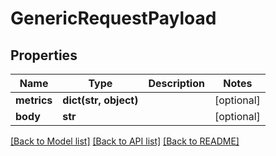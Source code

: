 # GenericRequestPayload

## Properties
Name | Type | Description | Notes
------------ | ------------- | ------------- | -------------
**metrics** | **dict(str, object)** |  | [optional] 
**body** | **str** |  | [optional] 

[[Back to Model list]](../README.md#documentation-for-models) [[Back to API list]](../README.md#documentation-for-api-endpoints) [[Back to README]](../README.md)


